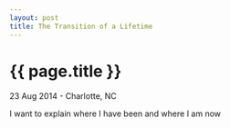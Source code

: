 ```yaml
---
layout: post
title: The Transition of a Lifetime
---
```


{{ page.title }}
================

<p class="meta">23 Aug 2014 - Charlotte, NC</p>

I want to explain where I have been and where I am now
